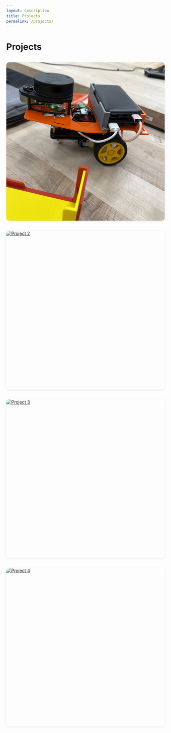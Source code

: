 ```yaml
---
layout: description
title: Projects
permalink: /projects/
---
```


# Projects

<div class="projects-grid">
  <a href="#" class="project-image-link">
    <img src="LARY1.jpeg" alt="Project 1">
  </a>
  <a href="#" class="project-image-link">
    <img src="https://via.placeholder.com/400x400?text=Project+2" alt="Project 2">
  </a>
  <a href="#" class="project-image-link">
    <img src="https://via.placeholder.com/400x400?text=Project+3" alt="Project 3">
  </a>
  <a href="#" class="project-image-link">
    <img src="https://via.placeholder.com/400x400?text=Project+4" alt="Project 4">
  </a>
</div>

<style>
.projects-grid {
  display: grid;
  grid-template-columns: repeat(auto-fit, minmax(260px, 1fr));
  gap: 2rem;
  margin-top: 2rem;
}
.project-image-link {
  display: block;
  width: 100%;
  aspect-ratio: 1 / 1;
  overflow: hidden;
  border-radius: 10px;
  box-shadow: 0 2px 8px rgba(0,0,0,0.07);
  transition: transform 0.15s, box-shadow 0.15s;
}
.project-image-link:hover {
  transform: translateY(-4px) scale(1.03);
  box-shadow: 0 4px 16px rgba(0,0,0,0.12);
}
.project-image-link img {
  width: 100%;
  height: 100%;
  object-fit: cover;
  display: block;
}
</style> 